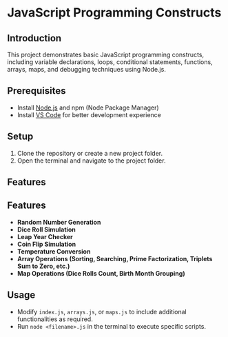 # JavaScript Programming Constructs

## Introduction
This project demonstrates basic JavaScript programming constructs, including variable declarations, loops, conditional statements, functions, arrays, maps, and debugging techniques using Node.js.

## Prerequisites
- Install [Node.js](https://nodejs.org/) and npm (Node Package Manager)
- Install [VS Code](https://code.visualstudio.com/) for better development experience

## Setup
1. Clone the repository or create a new project folder.
2. Open the terminal and navigate to the project folder.

## Features

## Features
- **Random Number Generation**
- **Dice Roll Simulation**
- **Leap Year Checker**
- **Coin Flip Simulation**
- **Temperature Conversion**
- **Array Operations (Sorting, Searching, Prime Factorization, Triplets Sum to Zero, etc.)**
- **Map Operations (Dice Rolls Count, Birth Month Grouping)**

## Usage
- Modify `index.js`, `arrays.js`, or `maps.js` to include additional functionalities as required.
- Run `node <filename>.js` in the terminal to execute specific scripts.